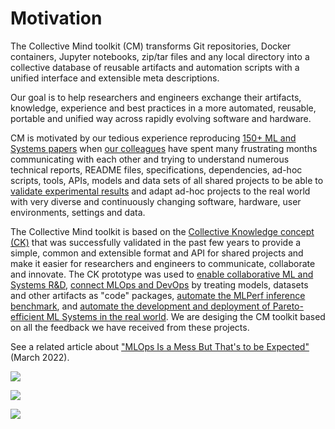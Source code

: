 # Motivation

The Collective Mind toolkit (CM) transforms Git repositories, Docker containers, Jupyter notebooks, zip/tar files
and any local directory into a collective database of reusable artifacts 
and automation scripts with a unified interface and extensible meta descriptions.

Our goal is to help researchers and engineers exchange their artifacts, knowledge, 
experience and best practices in a more automated, reusable, portable and unified way
across rapidly evolving software and hardware.

CM is motivated by our tedious experience reproducing [150+ ML and Systems papers](https://www.youtube.com/watch?v=7zpeIVwICa4)
when [our colleagues](https://ctuning.org/ae/committee.html) have spent many frustrating months communicating with each other 
and trying to understand numerous technical reports, README files, specifications, dependencies, 
ad-hoc scripts, tools, APIs, models and data sets of all shared projects 
to be able to [validate experimental results](https://cknowledge.io/?q=%22reproduced-papers%22) 
and adapt ad-hoc projects to the real world with very diverse 
and continuously changing software, hardware, user environments, settings and data.

The Collective Mind toolkit is based on the [Collective Knowledge concept (CK)]( https://arxiv.org/abs/2011.01149 )
that was successfully validated in the past few years to provide a simple, common and extensible format 
and API for shared projects and make it easier for researchers and engineers to communicate, collaborate and innovate.
The CK prototype was used to [enable collaborative ML and Systems R&D](https://cKnowledge.org/partners.html),
[connect MLOps and DevOps](https://github.com/mlcommons/ck-mlops) by treating models, datasets and other artifacts as "code" packages,
[automate the MLPerf inference benchmark](https://github.com/mlcommons/ck/tree/master/docs/mlperf-automation),
and [automate the development and deployment of Pareto-efficient ML Systems in the real world](https://www.youtube.com/watch?v=1ldgVZ64hEI).
We are desiging the CM toolkit based on all the feedback we have received from these projects.

See a related article about ["MLOps Is a Mess But That's to be Expected"](https://www.mihaileric.com/posts/mlops-is-a-mess/) (March 2022).


![](https://cKnowledge.org/images/cm-gap-beween-mlsys-research-and-production.png?id=1)

![](https://cKnowledge.org/images/cm-gap-beween-mlsys-research-and-production2a.png)

![](https://cKnowledge.org/images/cm-gap-beween-mlsys-research-and-production3a.png)

